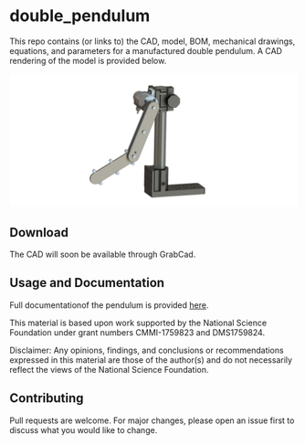 # double_pendulum

This repo contains (or links to) the CAD, model, BOM, mechanical drawings, equations, and parameters for a manufactured double pendulum. A CAD rendering of the model is provided below.

![Double Pendulum CAD Rendering](https://github.com/Khasawneh-Lab/double_pendulum/blob/master/figures/Double_Pendulum_Rendering.JPG)

## Download

The CAD will soon be available through GrabCad.

## Usage and Documentation

Full documentationof the pendulum is provided [here](https://github.com/Khasawneh-Lab/double_pendulum/blob/master/DP_Experiment_MFG_and_Params.pdf).

This material is based upon work supported by the National Science Foundation under grant numbers CMMI-1759823 and DMS1759824. 

Disclaimer: Any opinions, findings, and conclusions or recommendations expressed in this material are those of the author(s) and do not necessarily reflect the views of the National Science Foundation.

## Contributing

Pull requests are welcome. For major changes, please open an issue first to discuss what you would like to change.
